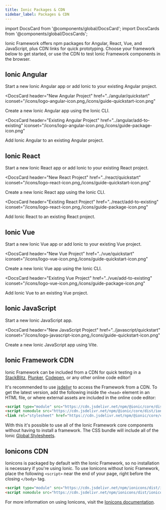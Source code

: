 ```yaml
---
title: Ionic Packages & CDN
sidebar_label: Packages & CDN
---
```


<head>
  <title>Ionic Framework Packages: CDN, Angular, Vue, React, and JavaScript</title>
  <meta
    name="description"
    content="View our different packages that can be used to quickly start using Ionic Framework or Ionicons CDN in a test environment, Angular, Vue, React, or JavaScript."
  />
</head>

import DocsCard from '@components/global/DocsCard';
import DocsCards from '@components/global/DocsCards';

Ionic Framework offers npm packages for Angular, React, Vue, and JavaScript, plus CDN links for quick prototyping. Choose your framework below to get started, or use the CDN to test Ionic Framework components in the browser.

## Ionic Angular

Start a new Ionic Angular app or add Ionic to your existing Angular project.

<DocsCards>

<DocsCard
  header="New Angular Project"
  href="../angular/quickstart"
  iconset="/icons/logo-angular-icon.png,/icons/guide-quickstart-icon.png"
>
  <p>Create a new Ionic Angular app using the Ionic CLI.</p>
</DocsCard>

<DocsCard
  header="Existing Angular Project"
  href="../angular/add-to-existing"
  iconset="/icons/logo-angular-icon.png,/icons/guide-package-icon.png"
>
  <p>Add Ionic Angular to an existing Angular project.</p>
</DocsCard>

</DocsCards>

## Ionic React

Start a new Ionic React app or add Ionic to your existing React project.

<DocsCards>

<DocsCard
  header="New React Project"
  href="../react/quickstart"
  iconset="/icons/logo-react-icon.png,/icons/guide-quickstart-icon.png"
>
  <p>Create a new Ionic React app using the Ionic CLI.</p>
</DocsCard>

<DocsCard
  header="Existing React Project"
  href="../react/add-to-existing"
  iconset="/icons/logo-react-icon.png,/icons/guide-package-icon.png"
>
  <p>Add Ionic React to an existing React project.</p>
</DocsCard>

</DocsCards>

## Ionic Vue

Start a new Ionic Vue app or add Ionic to your existing Vue project.

<DocsCards>

<DocsCard
  header="New Vue Project"
  href="../vue/quickstart"
  iconset="/icons/logo-vue-icon.png,/icons/guide-quickstart-icon.png"
>
  <p>Create a new Ionic Vue app using the Ionic CLI.</p>
</DocsCard>

<DocsCard
  header="Existing Vue Project"
  href="../vue/add-to-existing"
  iconset="/icons/logo-vue-icon.png,/icons/guide-package-icon.png"
>
  <p>Add Ionic Vue to an existing Vue project.</p>
</DocsCard>

</DocsCards>

## Ionic JavaScript

Start a new Ionic JavaScript app.

<DocsCards>

<DocsCard
  header="New JavaScript Project"
  href="../javascript/quickstart"
  iconset="/icons/logo-javascript-icon.png,/icons/guide-quickstart-icon.png"
>
  <p>Create a new Ionic JavaScript app using Vite.</p>
</DocsCard>

</DocsCards>

## Ionic Framework CDN

Ionic Framework can be included from a CDN for quick testing in a [StackBlitz](https://stackblitz.com/), [Plunker](https://plnkr.co/), [Codepen](https://codepen.io), or any other online code editor!

It's recommended to use [jsdelivr](https://www.jsdelivr.com/) to access the Framework from a CDN. To get the latest version, add the following inside the `<head>` element in an HTML file, or where external assets are included in the online code editor:

```html
<script type="module" src="https://cdn.jsdelivr.net/npm/@ionic/core/dist/ionic/ionic.esm.js"></script>
<script nomodule src="https://cdn.jsdelivr.net/npm/@ionic/core/dist/ionic/ionic.js"></script>
<link rel="stylesheet" href="https://cdn.jsdelivr.net/npm/@ionic/core/css/ionic.bundle.css" />
```

With this it's possible to use all of the Ionic Framework core components without having to install a framework. The CSS bundle will include all of the Ionic [Global Stylesheets](../layout/global-stylesheets).

## Ionicons CDN

Ionicons is packaged by default with the Ionic Framework, so no installation is necessary if you're using Ionic. To use Ionicons without Ionic Framework, place the following `<script>` near the end of your page, right before the closing `</body>` tag.

```html
<script type="module" src="https://cdn.jsdelivr.net/npm/ionicons/dist/ionicons/ionicons.esm.js"></script>
<script nomodule src="https://cdn.jsdelivr.net/npm/ionicons/dist/ionicons/ionicons.js"></script>
```

For more information on using Ionicons, visit the [Ionicons documentation](https://ionic.io/ionicons/usage).
